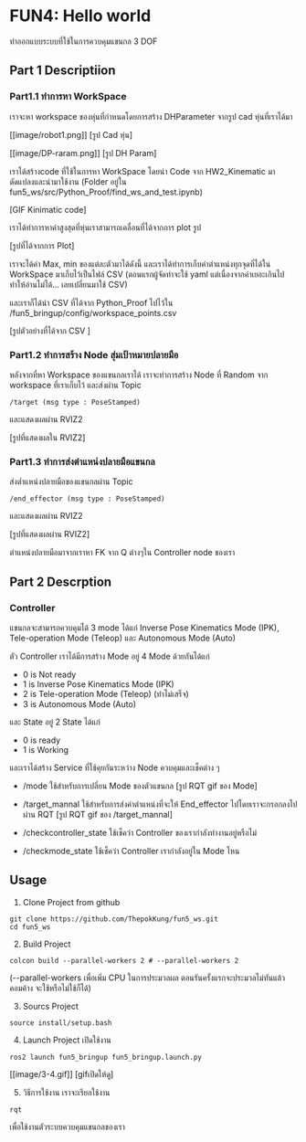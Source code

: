 
# FUN4: Hello world

ทำออกแบบระบบที่ใช้ในการควบคุมแขนกล 3 DOF

## Part 1 Descriptiion

### Part1.1 ทำการหา WorkSpace
เราจะหา workspace ของหุ่นที่กำหนดโดยการสร้าง DHParameter จากรูป cad หุ่นที่เราได้มา

[[image/robot1.png]]
[รูป Cad หุ่น]

[[image/DP-raram.png]]
[รูป DH Param]

เราได้สร้างcode ที่ใช้ในการหา WorkSpace โดยนำ Code จาก HW2_Kinematic มาดัดแปลงและนำมาใช้งาน
(Folder อยู่ใน fun5_ws/src/Python_Proof/find_ws_and_test.ipynb)

[GIF Kinimatic code]

เราได้ทำการหาค่าสูงสุดที่หุ่นเราสามารถเคลื่อนที่ได้จากการ plot รูป

[รูปที่ได้จากการ Plot]

เราจะได้ค่า Max, min ของแต่ละตัวมาได้ดังนี้
และเราได้ทำการเก็บค่าตำแหน่งทุกจุดที่ได้ใน WorkSpace มาเก็บไว้เป็นไฟล์ CSV (ตอนแรกผู้จัดทำจะใช้ yaml แต่เนื่องจากค่าเยอะเกินไปทำให้อ่านไม่ได้... เลยเปลี่ยนมาใช้ CSV)

และเราก็ได้นำ CSV ที่ได้จาก Python_Proof ไปไว้ใน /fun5_bringup/config/workspace_points.csv

[รูปตัวอย่างที่ได้จาก CSV ]

### Part1.2 ทำการสร้าง Node สุ่มเป้าหมายปลายมือ
หลังจากที่หา Workspace ของแขนกลเราได้ เราจะทำการสร้าง Node ที่ Random จาก workspace ที่เราเก็บไว้ และส่งผ่าน Topic 
```topic
/target (msg type : PoseStamped)
```
และแสดงผลผ่าน RVIZ2

[รูปที่แสดงผลใน RVIZ2]

### Part1.3 ทำการส่งตำแหน่งปลายมือแขนกล

ส่งต่ำแหน่งปลายมือของแขนกลผ่าน Topic 
```Topic
/end_effector (msg type : PoseStamped)
```
และแสดงผลผ่าน RVIZ2

[รูปที่แสดงผลผ่าน RVIZ2]

ตำแหน่งปลายมือมาจากเราหา FK จาก Q ต่างๆใน Controller node ของเรา
## Part 2 Descrption

### Controller
แขนกลจะสามารถควบคุมได้ 3 mode ได้แก่ Inverse Pose Kinematics Mode (IPK), Tele-operation
Mode (Teleop) และ Autonomous Mode (Auto)

ตัว Controller เราได้มีการสร้าง Mode อยู่ 4 Mode ด้วยกันได้แก่
* 0 is Not ready
* 1 is Inverse Pose Kinematics Mode (IPK)
* 2 is Tele-operation Mode (Teleop) (ทำไม่เสร็จ)
* 3 is Autonomous Mode (Auto)

และ State อยู่ 2 State ได้แก่
* 0 is ready
* 1 is Working

และเราได้สร้าง Service ที่ใช้คุยกันระหว่าง Node ควบคุมและเช็คต่าง ๆ 

* /mode ใช้สำหรับการเปลี่ยน Mode ของตัวแขนกล
[รูป RQT gif ของ Mode]

* /target_mannal ใช้สำหรับการส่งค่าตำแหน่งที่จะให้ End_effector ไปโดยเราจะกรอกลงไปผ่าน RQT
[รูป RQT gif ของ /target_mannal]

* /checkcontroller_state ใช้เช็คว่า Controller ของเรากำลังทำงานอยู่หรือไม่

* /checkmode_state ใช้เช็คว่า Controller เรากำลังอยู่ใน Mode ไหน

## Usage

1. Clone Project from github
```git clone
git clone https://github.com/ThepokKung/fun5_ws.git
cd fun5_ws 
```
2. Build Project
```colon build 
colcon build --parallel-workers 2 # --parallel-workers 2 
```
(--parallel-workers เพื่อเพิ่ม CPU ในการประมวลผล ตอนรันครั้งแรกจะประมวลไม่ทันแล้วคอมค้าง จะใช้หรือไม่ใช้ก็ได้) 

3. Sourcs Project
```source project
source install/setup.bash 
```

4. Launch Project
เปิดใช้งาน
```launch 
ros2 launch fun5_bringup fun5_bringup.launch.py
```
[[image/3-4.gif]]
[gifเปิดให้ดู]

5. วิธีการใช้งาน
เราจะเรียกใช้งาน 
```
rqt
```
เพื่อใช้งานตัวระบบควบคุมแขนกลของเรา

